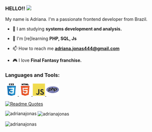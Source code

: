 ### HELLO!! <img src="https://media.giphy.com/media/hvRJCLFzcasrR4ia7z/giphy.gif" width="25px"></a>
My name is Adriana. I'm a passionate frontend developer from Brazil.</h3>

- 📖 I am studying **systems development and analysis.**

- 🌱 I'm [re]learning **PHP, SQL, Js**

- 📫 How to reach me **adriana.jonas444@gmail.com**

- 🎮 I love **Final Fantasy franchise.**


<h3 align="left">Languages and Tools:</h3>
<p align="left"> <a href="https://www.w3schools.com/css/" target="_blank" rel="noreferrer"> <img src="https://raw.githubusercontent.com/devicons/devicon/master/icons/css3/css3-original-wordmark.svg" alt="css3" width="40" height="40"/> </a> <a href="https://www.w3.org/html/" target="_blank" rel="noreferrer"> <img src="https://raw.githubusercontent.com/devicons/devicon/master/icons/html5/html5-original-wordmark.svg" alt="html5" width="40" height="40"/> </a> <a href="https://developer.mozilla.org/en-US/docs/Web/JavaScript" target="_blank" rel="noreferrer"> <img src="https://raw.githubusercontent.com/devicons/devicon/master/icons/javascript/javascript-original.svg" alt="javascript" width="40" height="40"/> </a> <a href="https://www.php.net" target="_blank" rel="noreferrer"> <img src="https://raw.githubusercontent.com/devicons/devicon/master/icons/php/php-original.svg" alt="php" width="40" height="40"/> </a> </p>


[![Readme Quotes](https://quotes-github-readme.vercel.app/api?type=horizontal&theme=dracula&border=true&quote=If+you're+always+trying+to+be+normal,+you+will+never+know+how+amazing+you+can+be.&author=Maya+Angelou)](https://github.com/piyushsuthar/github-readme-quotes)
<p><img align="left" src="https://github-readme-stats.vercel.app/api/top-langs?username=adrianajonas&show_icons=true&theme=dark&title_color=fab81c&text_color=ffffff&bg_color=1d1d1d&hide_border=true&locale=en&layout=compact" alt="adrianajonas" /></p>

<p>&nbsp;<img align="center" src="https://github-readme-stats.vercel.app/api?username=adrianajonas&show_icons=true&title_color=fab81c&text_color=ffffff&bg_color=1d1d1d&locale=en" alt="adrianajonas" /></p>

<p><img align="center" src="https://github-readme-streak-stats.herokuapp.com/?user=adrianajonas&theme=dark" alt="adrianajonas" /></p>

